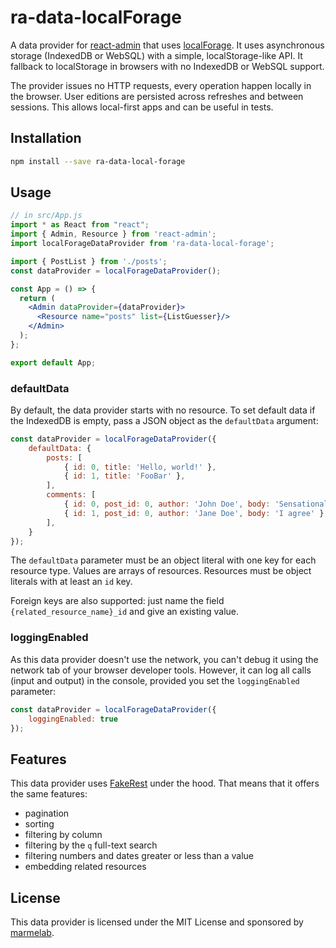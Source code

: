 # ra-data-localForage

A data provider for [react-admin](https://github.com/marmelab/react-admin) that uses [localForage](https://localforage.github.io/localForage/). It uses asynchronous storage (IndexedDB or WebSQL) with a simple, localStorage-like API. It fallback to localStorage in browsers with no IndexedDB or WebSQL support.

The provider issues no HTTP requests, every operation happen locally in the browser. User editions are persisted across refreshes and between sessions. This allows local-first apps and can be useful in tests.

## Installation

```sh
npm install --save ra-data-local-forage
```

## Usage

```jsx
// in src/App.js
import * as React from "react";
import { Admin, Resource } from 'react-admin';
import localForageDataProvider from 'ra-data-local-forage';

import { PostList } from './posts';
const dataProvider = localForageDataProvider();

const App = () => {
  return (
    <Admin dataProvider={dataProvider}>
      <Resource name="posts" list={ListGuesser}/>
    </Admin>
  );
};

export default App;
```

### defaultData

By default, the data provider starts with no resource. To set default data if the IndexedDB is empty, pass a JSON object as the `defaultData` argument:

```js
const dataProvider = localForageDataProvider({
    defaultData: {
        posts: [
            { id: 0, title: 'Hello, world!' },
            { id: 1, title: 'FooBar' },
        ],
        comments: [
            { id: 0, post_id: 0, author: 'John Doe', body: 'Sensational!' },
            { id: 1, post_id: 0, author: 'Jane Doe', body: 'I agree' },
        ],
    }
});
```

The `defaultData` parameter must be an object literal with one key for each resource type. Values are arrays of resources. Resources must be object literals with at least an `id` key.

Foreign keys are also supported: just name the field `{related_resource_name}_id` and give an existing value.

### loggingEnabled

As this data provider doesn't use the network, you can't debug it using the network tab of your browser developer tools. However, it can log all calls (input and output) in the console, provided you set the `loggingEnabled` parameter:

```js
const dataProvider = localForageDataProvider({
    loggingEnabled: true
});
```

## Features

This data provider uses [FakeRest](https://github.com/marmelab/FakeRest) under the hood. That means that it offers the same features:

- pagination
- sorting
- filtering by column
- filtering by the `q` full-text search
- filtering numbers and dates greater or less than a value
- embedding related resources

## License

This data provider is licensed under the MIT License and sponsored by [marmelab](https://marmelab.com).
